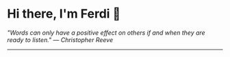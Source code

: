 <h1>Hi there, I'm Ferdi 👋</h1>

<p><em>
  "Words can only have a positive effect on others if and when they are ready to listen." — Christopher Reeve
</em></p>

---
